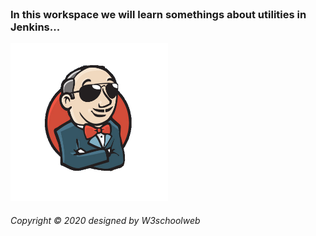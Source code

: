 <head>
    <link rel="stylesheet" href="https://stackpath.bootstrapcdn.com/bootstrap/4.5.2/css/bootstrap.min.css">
    <script src="https://code.jquery.com/jquery-3.5.1.slim.min.js"></script>
    <script src="https://cdn.jsdelivr.net/npm/popper.js@1.16.1/dist/umd/popper.min.js"></script>
    <script src="https://stackpath.bootstrapcdn.com/bootstrap/4.5.2/js/bootstrap.min.js"></script>
</head>

<br>

### In this workspace we will learn somethings about utilities in Jenkins...

<img style="margin-left: auto; margin-right: auto; width: 50%" src="../assets/jenkins.png" style="width: 300px">

<br>

<div class="container text-center">
    <a href="#" class="instagram"></a>
    <a href="#" class="twitter"></a>
    <a href="#" class="linkedin"></a>
    <a href="#" class="github"></a>
    <h6 class="m-0 mt-4 text-center text-white text-capitalize">Copyright &copy; 2020 designed by W3schoolweb</h6>
</div>